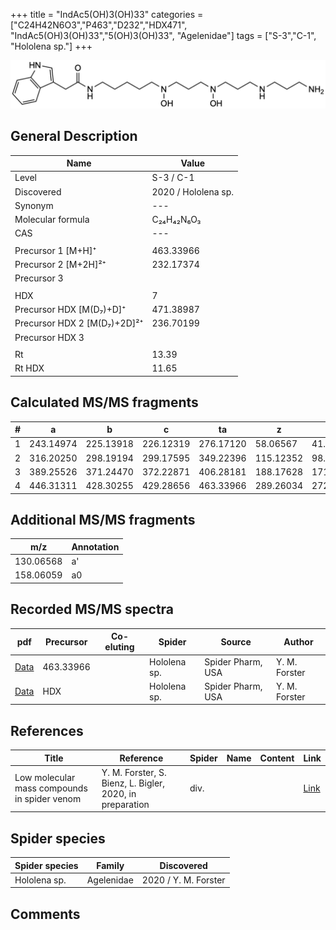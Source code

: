 +++
title = "IndAc5(OH)3(OH)33"
categories = ["C24H42N6O3","P463","D232","HDX471",
"IndAc5(OH)3(OH)33","5(OH)3(OH)33",
"Agelenidae"]
tags = ["S-3","C-1",
"Hololena sp."]
+++

![](/img/IndAc5(OH)3(OH)33.png)

## General Description

| Name                       | Value              |
|----------------------------|--------------------|
| Level                      | S-3 / C-1          |
| Discovered                 | 2020 / Hololena sp. |
| Synonym                    | ---                |
| Molecular formula          | C₂₄H₄₂N₆O₃                   |
| CAS                        | ---                |
|                            |                    |
| Precursor 1 [M+H]⁺         | 463.33966                   |
| Precursor 2 [M+2H]²⁺       | 232.17374                   |
| Precursor 3                |                    |
|                            |                    |
| HDX                        | 7                   |
| Precursor HDX   [M(D₇)+D]⁺   | 471.38987                   |
| Precursor HDX 2 [M(D₇)+2D]²⁺ | 236.70199                   |
| Precursor HDX 3            |                    |
|                            |                    |
| Rt                         | 13.39                   |
| Rt HDX                     | 11.65                   |

## Calculated MS/MS fragments

| # | a         | b         | c         | ta        | z         | y         | tz        |
|---|-----------|-----------|-----------|-----------|-----------|-----------|-----------|
| 1 | 243.14974 | 225.13918 | 226.12319 | 276.17120 | 58.06567 | 41.03912 | 75.09222 |
| 2 | 316.20250 | 298.19194 | 299.17595 | 349.22396 | 115.12352 | 98.09697 | 148.14498 |
| 3 | 389.25526 | 371.24470 | 372.22871 | 406.28181 | 188.17628 | 171.14973 | 221.19774 |
| 4 | 446.31311 | 428.30255 | 429.28656 | 463.33966 | 289.26034 | 272.23379 | 306.28689 |

## Additional MS/MS fragments

| m/z | Annotation |
|-----|------------|
| 130.06568 | a'         |
| 158.06059 | a0         |

## Recorded MS/MS spectra

| pdf                                             | Precursor | Co-eluting | Spider      | Source                       | Author        |
|-------------------------------------------------|-----------|------------|-------------|------------------------------|---------------|
| [Data](/pdf/Hololena-sp/463_IndAc5(OH)3(OH)33_Ho-sp.pdf) | 463.33966 |           | Hololena sp. | Spider Pharm, USA | Y. M. Forster |
| [Data](/pdf/Hololena-sp/463_IndAc5(OH)3(OH)33_Ho-sp_HDX.pdf) | HDX |           | Hololena sp. | Spider Pharm, USA | Y. M. Forster |


## References

| Title | Reference | Spider | Name | Content | Link |
|-------|-----------|--------|------|---------|------|
| Low molecular mass compounds in spider venom      | Y. M. Forster, S. Bienz, L. Bigler, 2020, in preparation          | div.       |   |   | [Link](unknown) |

## Spider species

| Spider species     | Family     | Discovered           |
|--------------------|------------|----------------------|
| Hololena sp.       | Agelenidae | 2020 / Y. M. Forster |


## Comments